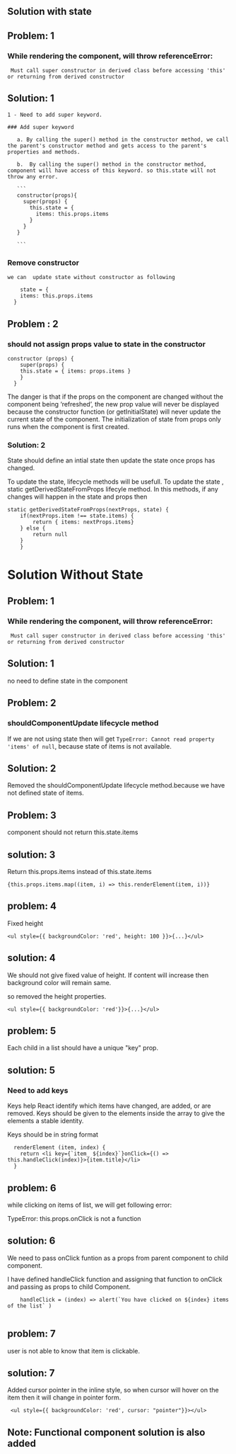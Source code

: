 
## Solution with state

## Problem: 1

   ### While rendering the component, will throw referenceError:
  
   ```
    Must call super constructor in derived class before accessing 'this' or returning from derived constructor
   ```

## Solution: 1

    1 - Need to add super keyword.

    ### Add super keyword

       a. By calling the super() method in the constructor method, we call the parent's constructor method and gets access to the parent's properties and methods.

       b.  By calling the super() method in the constructor method, component will have access of this keyword. so this.state will not throw any error.

       ```
       constructor(props){
         super(props) {
           this.state = {
             items: this.props.items
           }
         }
       }

       ```

### Remove constructor
    we can  update state without constructor as following

```
    state = {
    items: this.props.items
  }

  ```
## Problem : 2

  ### should not assign props value to state in the constructor

    constructor (props) {
        super(props) {
        this.state = { items: props.items }
        }
      }

  The danger is that if the props on the component are changed without the component being ‘refreshed’, the new prop value will never be displayed because the constructor function (or getInitialState) will never update the current state of the component. The initialization of state from props only runs when the component is first created.

### Solution: 2

   State should define an intial state then update the state once props has changed.

   To update the state, lifecycle methods will be usefull. To update the state , static getDerivedStateFromProps lifecyle method. In this methods, if any changes will happen in the state and props then

    static getDerivedStateFromProps(nextProps, state) {
        if(nextProps.item !== state.items) {
            return { items: nextProps.items}
        } else {
            return null
        }
        }

# Solution Without State

## Problem: 1

   ### While rendering the component, will throw referenceError:
  
   ```
    Must call super constructor in derived class before accessing 'this' or returning from derived constructor
   ```

## Solution: 1

 no need to define state in the component

## Problem: 2

 ###  shouldComponentUpdate lifecycle method

 If we are not using state then will get `TypeError: Cannot read property 'items' of null`, because state of items is not available.

## Solution: 2

Removed the shouldComponentUpdate lifecycle method.because we have not defined state of items.


## Problem: 3

 component should not return this.state.items

## solution: 3 

Return this.props.items instead of this.state.items

```
{this.props.items.map((item, i) => this.renderElement(item, i))}

```

## problem: 4
Fixed height
```
<ul style={{ backgroundColor: 'red', height: 100 }}>{...}</ul>

```

## solution: 4

We should not give fixed value of height. If content will increase then background color will remain same.

so removed the height properties.

```
<ul style={{ backgroundColor: 'red'}}>{...}</ul>

```

## problem: 5

 Each child in a list should have a unique "key" prop.

## solution: 5

  ### Need to add keys 

Keys help React identify which items have changed, are added, or are removed. Keys should be given to the elements inside the array to give the elements a stable identity.

Keys should be in string format

```
  renderElement (item, index) {
    return <li key={`item_ ${index}`}onClick={() => this.handleClick(index)}>{item.title}</li>
  }
```

## problem: 6

while clicking on items of list, we will get following error:

TypeError: this.props.onClick is not a function


## solution: 6


We need to pass onClick funtion as a props from parent component to child component.

I have defined handleClick function and assigning that function to onClick and passing as props to child Component.   


```
    handleClick = (index) => alert(`You have clicked on ${index} items of the list` )
    
```
## problem: 7

 user is not able to know that item is clickable.

 ## solution: 7

 Added cursor pointer in the inline style, so when cursor will hover on the item then it will change in pointer form.

 ```
  <ul style={{ backgroundColor: 'red', cursor: "pointer"}}></ul>
 ```

## Note: Functional component solution is also added